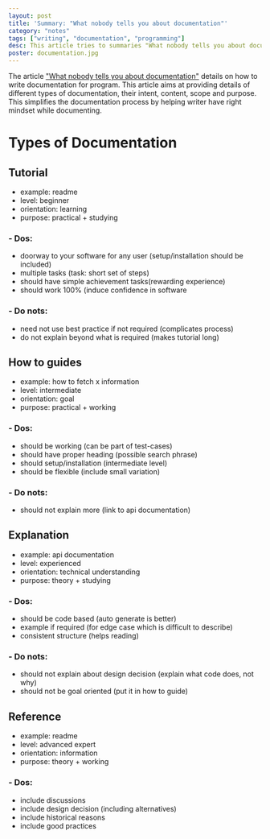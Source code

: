 ```yaml
---
layout: post
title: 'Summary: "What nobody tells you about documentation"'
category: "notes"
tags: ["writing", "documentation", "programming"]
desc: This article tries to summaries "What nobody tells you about documentation"
poster: documentation.jpg
---
```


The article ["What nobody tells you about documentation"](https://www.divio.com/blog/documentation) details on how to write documentation for program. This article aims at providing details of different types of documentation, their intent, content, scope and purpose. This simplifies the documentation process by helping writer have right mindset while documenting.

# Types of Documentation

## Tutorial

- example: readme
- level: beginner
- orientation: learning
- purpose: practical + studying

### - Dos:

- doorway to your software for any user (setup/installation should be included)
- multiple tasks (task: short set of steps)
- should have simple achievement tasks(rewarding experience)
- should work 100% (induce confidence in software

### - Do nots:

- need not use best practice if not required (complicates process)
- do not explain beyond what is required (makes tutorial long)

## How to guides

- example: how to fetch x information
- level: intermediate
- orientation: goal
- purpose: practical + working

### - Dos:

- should be working (can be part of test-cases)
- should have proper heading (possible search phrase)
- should setup/installation (intermediate level)
- should be flexible (include small variation)

### - Do nots:

- should not explain more (link to api documentation)

## Explanation

- example: api documentation
- level: experienced
- orientation: technical understanding
- purpose: theory + studying

### - Dos:

- should be code based (auto generate is better)
- example if required (for edge case which is difficult to describe)
- consistent structure (helps reading)

### - Do nots:

- should not explain about design decision (explain what code does, not why)
- should not be goal oriented (put it in how to guide)

## Reference

- example: readme
- level: advanced expert
- orientation: information
- purpose: theory + working

### - Dos:

- include discussions
- include design decision (including alternatives)
- include historical reasons
- include good practices
